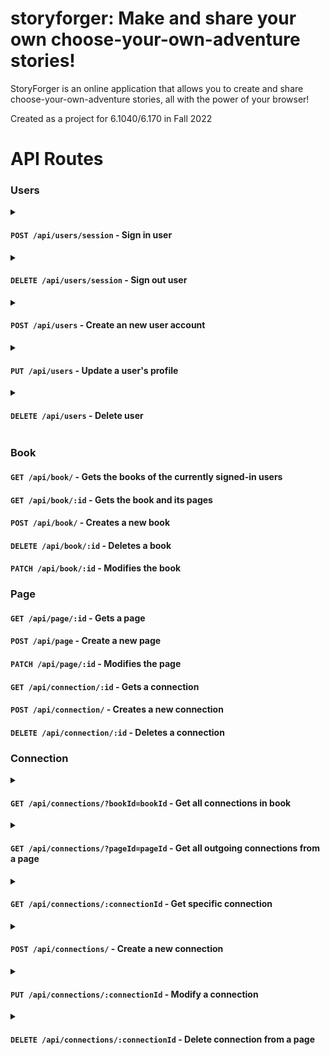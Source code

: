 # storyforger: Make and share your own choose-your-own-adventure stories!

StoryForger is an online application that allows you to create and share choose-your-own-adventure stories, all with the power of your browser! 

Created as a project for 6.1040/6.170 in Fall 2022

# API Routes

### Users

<details>
<summary>

#### `POST /api/users/session` - Sign in user
</summary>

**Body**

- `username` _{string}_ - The user's username
- `password` _{string}_ - The user's password

**Returns**

- A success message
- An object with user's details (without password)

**Throws**

- `403` if the user is already logged in
- `400` if username or password is not in correct format format or missing in the req
- `401` if the user login credentials are invalid
</details>

<details>
<summary>

#### `DELETE /api/users/session` - Sign out user

</summary>

**Returns**

- A success message

**Throws**

- `403` if user is not logged in
</details>

<details>
<summary>

#### `POST /api/users` - Create an new user account
</summary>

**Body**

- `username` _{string}_ - The user's username
- `password` _{string}_ - The user's password

**Returns**

- A success message
- An object with the created user's details (without password)

**Throws**

- `403` if there is a user already logged in
- `400` if username or password is in the wrong format
- `409` if username is already in use
</details>

<details>
<summary>

#### `PUT /api/users` - Update a user's profile
</summary>

**Body** _(no need to add fields that are not being changed)_

- `username` _{string}_ - The user's username
- `password` _{string}_ - The user's password

**Returns**

- A success message
- An object with the update user details (without password)

**Throws**

- `403` if the user is not logged in
- `400` if username or password is in the wrong format
- `409` if the username is already in use
</details>

<details>
<summary>

#### `DELETE /api/users` - Delete user
</summary>

**Returns**

- A success message

**Throws**

- `403` if the user is not logged in
</details>

### Book

#### `GET /api/book/` - Gets the books of the currently signed-in users

#### `GET /api/book/:id` - Gets the book and its pages
#### `POST /api/book/` - Creates a new book

#### `DELETE /api/book/:id` - Deletes a book

#### `PATCH /api/book/:id` - Modifies the book

### Page

#### `GET /api/page/:id` - Gets a page

#### `POST /api/page` - Create a new page

#### `PATCH /api/page/:id` - Modifies the page

#### `GET /api/connection/:id` - Gets a connection

#### `POST /api/connection/` - Creates a new connection

#### `DELETE /api/connection/:id` - Deletes a connection



### Connection

<details> 
<summary>

#### `GET /api/connections/?bookId=bookId` - Get all connections in book

</summary>
</details>


<details>
<summary>

#### `GET /api/connections/?pageId=pageId` - Get all outgoing connections from a page

</summary>
</details>
<details>
<summary>

#### `GET /api/connections/:connectionId` - Get specific connection

</summary>
</details>


<details>
<summary>

#### `POST /api/connections/` - Create a new connection

</summary>
body: {parent: pageId, child: pageId, text: string}
</details>
<details>
<summary>

#### `PUT /api/connections/:connectionId` - Modify a connection

</summary>
body: {child?: pageId, text?: string}
</details>


<details>
<summary>

#### `DELETE /api/connections/:connectionId` - Delete connection from a page

</summary>
</details>


